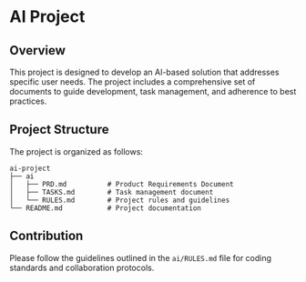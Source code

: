 # AI Project

## Overview
This project is designed to develop an AI-based solution that addresses specific user needs. The project includes a comprehensive set of documents to guide development, task management, and adherence to best practices.

## Project Structure
The project is organized as follows:

```
ai-project
├── ai
│   ├── PRD.md          # Product Requirements Document
│   ├── TASKS.md        # Task management document
│   └── RULES.md        # Project rules and guidelines
└── README.md           # Project documentation
```

## Contribution
Please follow the guidelines outlined in the `ai/RULES.md` file for coding standards and collaboration protocols.